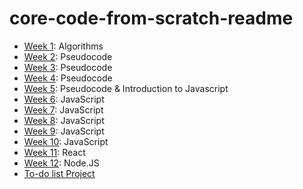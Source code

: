 # core-code-from-scratch-readme

- [Week 1](https://github.com/gabrielafh9/core-code-from-scratch-readme/tree/main/week%201): Algorithms
- [Week 2](https://github.com/gabrielafh9/core-code-from-scratch-readme/tree/main/Week%202): Pseudocode
- [Week 3](https://github.com/gabrielafh9/core-code-from-scratch-readme/tree/main/Week%203): Pseudocode
- [Week 4](https://github.com/gabrielafh9/core-code-from-scratch-readme/tree/main/Week%204): Pseudocode
- [Week 5](https://github.com/gabrielafh9/core-code-from-scratch-readme/tree/main/Week%205): Pseudocode & Introduction to Javascript
- [Week 6](https://github.com/gabrielafh9/core-code-from-scratch-readme/tree/main/Week%206): JavaScript
- [Week 7](https://github.com/gabrielafh9/core-code-from-scratch-readme/tree/main/Week%207): JavaScript
- [Week 8](https://github.com/gabrielafh9/core-code-from-scratch-readme/tree/main/Week%208): JavaScript
- [Week 9](https://github.com/gabrielafh9/core-code-from-scratch-readme/tree/main/Week%209): JavaScript
- [Week 10](https://github.com/gabrielafh9/core-code-from-scratch-readme/tree/main/Week%2010): JavaScript
- [Week 11](https://github.com/gabrielafh9/core-code-from-scratch-readme/tree/main/Week%2011): React
- [Week 12](https://github.com/gabrielafh9/core-code-from-scratch-readme/tree/main/Week%2012): Node.JS
- [To-do list Project](https://github.com/gabrielafh9/core-code-from-scratch-readme/tree/main/To%20do%20list%20project)

    
